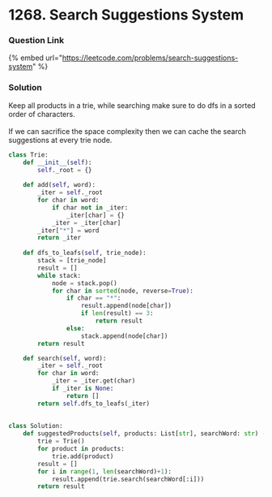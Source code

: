 # 1268. Search Suggestions System

### Question Link

{% embed url="https://leetcode.com/problems/search-suggestions-system" %}

### Solution

Keep all products in a trie, while searching make sure to do dfs in a sorted order of characters.\
\
If we can sacrifice the space complexity then we can cache the search suggestions at every trie node.

```python
class Trie:
    def __init__(self):
        self._root = {}
    
    def add(self, word):
        _iter = self._root
        for char in word:
            if char not in _iter:
                _iter[char] = {}
            _iter = _iter[char]
        _iter["*"] = word
        return _iter
    
    def dfs_to_leafs(self, trie_node):
        stack = [trie_node]
        result = []
        while stack:
            node = stack.pop()
            for char in sorted(node, reverse=True):
                if char == "*":
                    result.append(node[char])
                    if len(result) == 3:
                        return result
                else:
                    stack.append(node[char])
        return result

    def search(self, word):
        _iter = self._root
        for char in word:
            _iter = _iter.get(char)
            if _iter is None:
                return []
        return self.dfs_to_leafs(_iter)
        
        
class Solution:
    def suggestedProducts(self, products: List[str], searchWord: str) -> List[List[str]]:
        trie = Trie()
        for product in products:
            trie.add(product)
        result = []
        for i in range(1, len(searchWord)+1):
            result.append(trie.search(searchWord[:i]))
        return result
```

